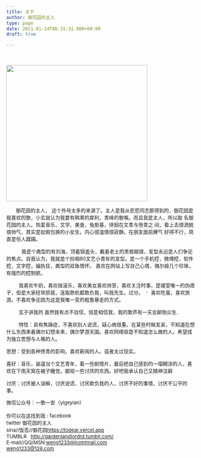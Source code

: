 ```yaml
---
title: 关于
author: 御花园的主人
type: page
date: 2011-01-24T06:31:31.000+08:00
draft: true

---
```

&nbsp;

<span style="font-size: xx-large;"><strong><a href="https://todear.vercel.app/about/http_imgload-5/" rel="attachment wp-att-988"><img class="aligncenter size-full wp-image-988" src="/wp-content/uploads/2011/01/http_imgload-1.jpg" alt="" width="375" height="362" /></a><br /> </strong></span>

<p style="text-align: left;">
  <span style="font-size: small;">       御花园的主人， 这个外号太多的来源了。主人是我从悲悲同志那得到的，御花园是我喜欢的歌，小玄就认为我要有韩寒的犀利，青峰的歌喉。而且我是主人，所以取 名御花园的主人。热爱音乐、文学、美食、兔斯基，徘徊在文青与愤青之 间，看上去很洒脱很帅气，其实是如假包换的小女生。内心很温情很寂静。在朋友面前脾气 好得不行，简直是任人蹂躏。</span>
</p>

<p style="text-align: left;">
  <span style="font-size: small;">           我是个典型的有刘海，顶着锅盖头，戴着老土的黑框眼镜，发型永远是人们争论的焦点。自我认为，我就是个扮相80文艺小青年的发型。是一个手机控，微博控，软件控，文字控，偏执狂，典型的双鱼情怀。 喜欢在网站上写自己心情，偶尔掉几个珍珠，有强烈的控制欲。</span>
</p>

<p style="text-align: left;">
  <span style="font-size: small;">         我喜欢牛奶，喜欢摇滚乐，喜欢美女喜欢帅哥，喜欢关注时事，是寝室唯一的伪痞子，但是大家经常损我，连取款机都欺负我，叫我先生。过分。 <img src="/smilies/我的.gif" alt="：cry：" class="wp-smiley" style="height: 1em; max-height: 1em;" /> 喜欢吃蛋，喜欢旅游。不喜欢争论因为这是我唯一变的粗鲁暴走的方式。</span>
</p>

<p style="text-align: left;">
  <span style="font-size: small;">         玄子讲我的 虽然我有点不自信，但是相信我，我的歌声有一天会颠倒众生.</span>
</p>

<span style="font-size: small;">         特性：具有焦躁症，不喜欢别人说谎，疑心病很重。在某些时候发呆，不知道在想什么东西来着偶尔幻想未来，偶尔梦游天国。喜欢网络但是不知道怎么做的人。希望成为独立思想与人格的人。</span>

<span style="font-size: small;">思想：受到各种愤青的影响，喜欢新闻的人。或者太过现实。</span>

<span style="font-size: small;">喜好：音乐，装逼当个文艺青年，看一些剧情片，最后把自己感到的一塌糊涂的人，喜欢在下雨天窝在被子睡觉。鄙视一些讨厌的东西。好吧我承认自己又精神洁癖</span>

<span style="font-size: small;">讨厌：讨厌被人误解，讨厌说谎，讨厌欺负我的人，讨厌不好的事情，讨厌不公平的事。</span>

<span style="font-size: small;"><span style="line-height: 19.5px;">微信公众号：一歌一安（yigeyian）</span></span>

<span style="font-size: small;">你可以在这找到我 : facebook</span>  
 <span style="font-size: small;">twitter 御花园的主人</span>  
 <span style="font-size: small;">sina//饭否//御花园<a href="http://landlord.tk" target="_blank">https://todear.vercel.app<br /> </a>TUMBLR   <a href="http://gardenlandlord.tumblr.com/" target="_blank">http://gardenlandlordrd.tumblr.com/<br /> </a>E-mail//QQ/MSN:weng1233@homtmail.com</span>  
 <span style="font-size: small;">weng1233@126.com</span>